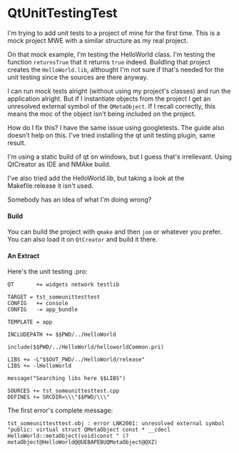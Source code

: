 # QtUnitTestingTest

I'm trying to add unit tests to a project of mine for the first time. 
This is a mock project MWE with a similar structure as my real project.

On that mock example, I'm testing the HelloWorld class. I'm testing the function `returnsTrue` that it returns `true` indeed.
Buildling that project creates the `HelloWorld.lib`, althought I'm not sure if that's needed for the unit testing since the 
sources are there anyway.

I can run mock tests alright (without using my project's classes) and run the application alright.
But if I instantiate objects from the project I get an unresolved external symbol of the `QMetaObject`. 
If I recall correctly, this means the moc of the object isn't being included on the project.

How do I fix this? I have the same issue using googletests. 
The guide also doesn't help on this. I've tried installing the qt unit testing plugin, same result.

I'm using a static build of qt on windows, but I guess that's irrellevant. Using QtCreator as IDE and NMAke build.

I've also tried add the HelloWorld.lib, but taking a look at the Makefile.release it isn't used.

Somebody has an idea of what I'm doing wrong?

#### Build

You can build the project with `qmake` and then `jom` or whatever you prefer. You can also load it on `QtCreator` and build it there.

#### An Extract

Here's the unit testing .pro:

    QT       += widgets network testlib
    
    TARGET = tst_someunittesttest
    CONFIG   += console
    CONFIG   -= app_bundle
    
    TEMPLATE = app
    
    INCLUDEPATH += $$PWD/../HelloWorld
    
    include($$PWD/../HelloWorld/helloworldCommon.pri)
    
    LIBS += -L"$$OUT_PWD/../HelloWorld/release"
    LIBS += -lHelloWorld
    
    message("Searching libs here $$LIBS")
    
    SOURCES += tst_someunittesttest.cpp
    DEFINES += SRCDIR=\\\"$$PWD/\\\"

The first error's complete message:

    tst_someunittesttest.obj : error LNK2001: unresolved external symbol "public: virtual struct QMetaObject const * __cdecl HelloWorld::metaObject(void)const " (?metaObject@HelloWorld@@UEBAPEBUQMetaObject@@XZ)
